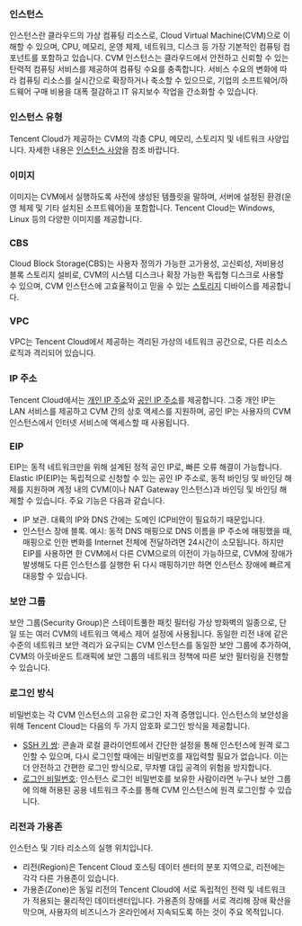 
### 인스턴스
인스턴스란 클라우드의 가상 컴퓨팅 리소스로, Cloud Virtual Machine(CVM)으로 이해할 수 있으며, CPU, 메모리, 운영 체제, 네트워크, 디스크 등 가장 기본적인 컴퓨팅 컴포넌트를 포함하고 있습니다.
CVM 인스턴스는 클라우드에서 안전하고 신뢰할 수 있는 탄력적 컴퓨팅 서비스를 제공하여 컴퓨팅 수요를 충족합니다. 서비스 수요의 변화에 따라 컴퓨팅 리소스를 실시간으로 확장하거나 축소할 수 있으므로, 기업의 소프트웨어/하드웨어 구매 비용을 대폭 절감하고 IT 유지보수 작업을 간소화할 수 있습니다.

### 인스턴스 유형
Tencent Cloud가 제공하는 CVM의 각종 CPU, 메모리, 스토리지 및 네트워크 사양입니다. 자세한 내용은 [인스턴스 사양](https://intl.cloud.tencent.com/document/product/213/11518)을 참조 바랍니다.

### 이미지
이미지는 CVM에서 실행하도록 사전에 생성된 템플릿을 말하며, 서버에 설정된 환경(운영 체제 및 기타 설치된 소프트웨어)을 포함합니다. Tencent Cloud는 Windows, Linux 등의 다양한 이미지를 제공합니다.

### CBS
Cloud Block Storage(CBS)는 사용자 정의가 가능한 고가용성, 고신뢰성, 저비용성 블록 스토리지 설비로, CVM의 시스템 디스크나 확장 가능한 독립형 디스크로 사용할 수 있으며, CVM 인스턴스에 고효율적이고 믿을 수 있는 [스토리지](https://intl.cloud.tencent.com/document/product/213/4952) 디바이스를 제공합니다.

### VPC
VPC는 Tencent Cloud에서 제공하는 격리된 가상의 네트워크 공간으로, 다른 리소스 로직과 격리되어 있습니다.

### IP 주소
Tencent Cloud에서는 [개인 IP 주소](https://intl.cloud.tencent.com/document/product/213/5225)와 [공인 IP 주소](https://intl.cloud.tencent.com/document/product/213/5224)를 제공합니다. 그중 개인 IP는 LAN 서비스를 제공하고 CVM 간의 상호 액세스를 지원하며, 공인 IP는 사용자의 CVM 인스턴스에서 인터넷 서비스에 액세스할 때 사용됩니다.

### EIP
EIP는 동적 네트워크만을 위해 설계된 정적 공인 IP로, 빠른 오류 해결이 가능합니다.
Elastic IP(EIP)는 독립적으로 신청할 수 있는 공인 IP 주소로, 동적 바인딩 및 바인딩 해제를 지원하며 계정 내의 CVM(이나 NAT Gateway 인스턴스)과 바인딩 및 바인딩 해제할 수 있습니다. 주요 기능은 다음과 같습니다.
- IP 보관. 대륙의 IP와 DNS 간에는 도메인 ICP비안이 필요하기 때문입니다.
- 인스턴스 장애 블록. 예시: 동적 DNS 매핑으로 DNS 이름을 IP 주소에 매핑했을 때, 매핑으로 인한 변화를 Internet 전체에 전달하려면 24시간이 소모됩니다. 하지만 EIP를 사용하면 한 CVM에서 다른 CVM으로의 이전이 가능하므로, CVM에 장애가 발생해도 다른 인스턴스를 실행한 뒤 다시 매핑하기만 하면 인스턴스 장애에 빠르게 대응할 수 있습니다.

### 보안 그룹
보안 그룹(Security Group)은 스테이트풀한 패킷 필터링 가상 방화벽의 일종으로, 단일 또는 여러 CVM의 네트워크 액세스 제어 설정에 사용됩니다. 동일한 리전 내에 같은 수준의 네트워크 보안 격리가 요구되는 CVM 인스턴스를 동일한 보안 그룹에 추가하여, CVM의 아웃바운드 트래픽에 보안 그룹의 네트워크 정책에 따른 보안 필터링을 진행할 수 있습니다.

### 로그인 방식
비밀번호는 각 CVM 인스턴스의 고유한 로그인 자격 증명입니다. 인스턴스의 보안성을 위해 Tencent Cloud는 다음의 두 가지 암호화 로그인 방식을 제공합니다.
- [SSH 키 쌍](https://intl.cloud.tencent.com/document/product/213/6092): 콘솔과 로컬 클라이언트에서 간단한 설정을 통해 인스턴스에 원격 로그인할 수 있으며, 다시 로그인할 때에는 비밀번호를 재입력할 필요가 없습니다. 이는 더 안전하고 간편한 로그인 방식으로, 무차별 대입 공격의 위험을 방지합니다.
- [로그인 비밀번호](https://intl.cloud.tencent.com/document/product/213/6093): 인스턴스 로그인 비밀번호를 보유한 사람이라면 누구나 보안 그룹에 의해 허용된 공용 네트워크 주소를 통해 CVM 인스턴스에 원격 로그인할 수 있습니다.

### 리전과 가용존
인스턴스 및 기타 리소스의 실행 위치입니다.
- 리전(Region)은 Tencent Cloud 호스팅 데이터 센터의 분포 지역으로, 리전에는 각각 다른 가용존이 있습니다.
- 가용존(Zone)은 동일 리전의 Tencent Cloud에 서로 독립적인 전력 및 네트워크가 적용되는 물리적인 데이터센터입니다. 가용존의 장애를 서로 격리해 장애 확산을 막으며, 사용자의 비즈니스가 온라인에서 지속되도록 하는 것이 주요 목적입니다.



